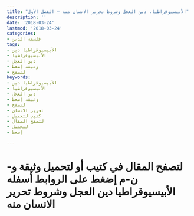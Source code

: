```yaml
---
title: "الأبيسيوقراطيا، دين العجل وشروط تحرير الانسان منه – الفصل الأول"
description: ''
date: '2018-03-24'
lastmod: '2018-03-24'
categories:
- فلسفة الدين
tags:
- الأبيسيوقراطيا دين
- الأبيسيوقراطيا
- دين العجل
- وثيقة إضغط
- لتصفح
keywords:
- الأبيسيوقراطيا دين
- الأبيسيوقراطيا
- دين العجل
- وثيقة إضغط
- لتصفح
- تحرير الانسان
- كتيب لتحميل
- لتصفح المقال
- لتحميل
- إضغط

---
```

# **لتصفح المقال في كتيب أو لتحميل وثيقة و-ن-م إضغط على الروابط أسفله** **الأبيسيوقراطيا دين العجل وشروط تحرير الانسان منه**

###